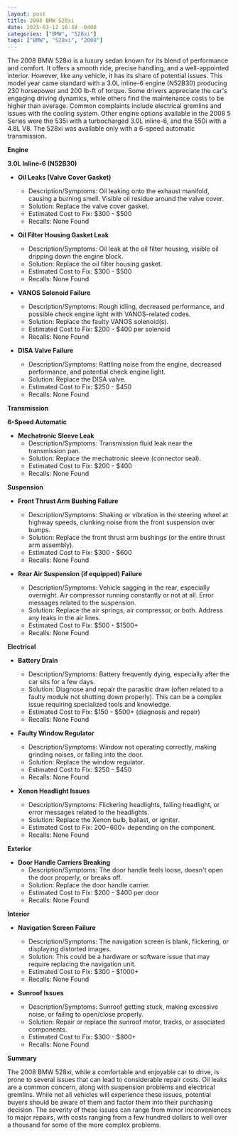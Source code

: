 ```yaml
---
layout: post
title: 2008 BMW 528xi
date: 2025-03-12 16:48 -0400
categories: ["BMW", "528xi"]
tags: ["BMW", "528xi", "2008"]
---
```

The 2008 BMW 528xi is a luxury sedan known for its blend of performance and comfort. It offers a smooth ride, precise handling, and a well-appointed interior. However, like any vehicle, it has its share of potential issues. This model year came standard with a 3.0L inline-6 engine (N52B30) producing 230 horsepower and 200 lb-ft of torque. Some drivers appreciate the car's engaging driving dynamics, while others find the maintenance costs to be higher than average. Common complaints include electrical gremlins and issues with the cooling system. Other engine options available in the 2008 5 Series were the 535i with a turbocharged 3.0L inline-6, and the 550i with a 4.8L V8. The 528xi was available only with a 6-speed automatic transmission.

**Engine**

**3.0L Inline-6 (N52B30)**

*   **Oil Leaks (Valve Cover Gasket)**
    *   Description/Symptoms: Oil leaking onto the exhaust manifold, causing a burning smell. Visible oil residue around the valve cover.
    *   Solution: Replace the valve cover gasket.
    *   Estimated Cost to Fix: $300 - $500
    *   Recalls: None Found

*   **Oil Filter Housing Gasket Leak**
    *   Description/Symptoms: Oil leak at the oil filter housing, visible oil dripping down the engine block.
    *   Solution: Replace the oil filter housing gasket.
    *   Estimated Cost to Fix: $300 - $500
    *   Recalls: None Found

*   **VANOS Solenoid Failure**
    *   Description/Symptoms: Rough idling, decreased performance, and possible check engine light with VANOS-related codes.
    *   Solution: Replace the faulty VANOS solenoid(s).
    *   Estimated Cost to Fix: $200 - $400 per solenoid
    *   Recalls: None Found

*   **DISA Valve Failure**
    *   Description/Symptoms: Rattling noise from the engine, decreased performance, and potential check engine light.
    *   Solution: Replace the DISA valve.
    *   Estimated Cost to Fix: $250 - $450
    *   Recalls: None Found

**Transmission**

**6-Speed Automatic**

*   **Mechatronic Sleeve Leak**
    *   Description/Symptoms: Transmission fluid leak near the transmission pan.
    *   Solution: Replace the mechatronic sleeve (connector seal).
    *   Estimated Cost to Fix: $200 - $400
    *   Recalls: None Found

**Suspension**

*   **Front Thrust Arm Bushing Failure**
    *   Description/Symptoms: Shaking or vibration in the steering wheel at highway speeds, clunking noise from the front suspension over bumps.
    *   Solution: Replace the front thrust arm bushings (or the entire thrust arm assembly).
    *   Estimated Cost to Fix: $300 - $600
    *   Recalls: None Found

*   **Rear Air Suspension (if equipped) Failure**
    *   Description/Symptoms: Vehicle sagging in the rear, especially overnight. Air compressor running constantly or not at all. Error messages related to the suspension.
    *   Solution: Replace the air springs, air compressor, or both. Address any leaks in the air lines.
    *   Estimated Cost to Fix: $500 - $1500+
    *   Recalls: None Found

**Electrical**

*   **Battery Drain**
    *   Description/Symptoms: Battery frequently dying, especially after the car sits for a few days.
    *   Solution: Diagnose and repair the parasitic draw (often related to a faulty module not shutting down properly). This can be a complex issue requiring specialized tools and knowledge.
    *   Estimated Cost to Fix: $150 - $500+ (diagnosis and repair)
    *   Recalls: None Found

*   **Faulty Window Regulator**
    *   Description/Symptoms: Window not operating correctly, making grinding noises, or falling into the door.
    *   Solution: Replace the window regulator.
    *   Estimated Cost to Fix: $250 - $450
    *   Recalls: None Found

*   **Xenon Headlight Issues**
    *   Description/Symptoms: Flickering headlights, failing headlight, or error messages related to the headlights.
    *   Solution: Replace the Xenon bulb, ballast, or igniter.
    *   Estimated Cost to Fix: $200-$600+ depending on the component.
    *   Recalls: None Found

**Exterior**

*   **Door Handle Carriers Breaking**
    *   Description/Symptoms: The door handle feels loose, doesn't open the door properly, or breaks off.
    *   Solution: Replace the door handle carrier.
    *   Estimated Cost to Fix: $200 - $400 per door
    *   Recalls: None Found

**Interior**

*   **Navigation Screen Failure**
    *   Description/Symptoms: The navigation screen is blank, flickering, or displaying distorted images.
    *   Solution: This could be a hardware or software issue that may require replacing the navigation unit.
    *   Estimated Cost to Fix: $300 - $1000+
    *   Recalls: None Found

*   **Sunroof Issues**
    *   Description/Symptoms: Sunroof getting stuck, making excessive noise, or failing to open/close properly.
    *   Solution: Repair or replace the sunroof motor, tracks, or associated components.
    *   Estimated Cost to Fix: $300 - $800+
    *   Recalls: None Found

**Summary**

The 2008 BMW 528xi, while a comfortable and enjoyable car to drive, is prone to several issues that can lead to considerable repair costs. Oil leaks are a common concern, along with suspension problems and electrical gremlins. While not all vehicles will experience these issues, potential buyers should be aware of them and factor them into their purchasing decision. The severity of these issues can range from minor inconveniences to major repairs, with costs ranging from a few hundred dollars to well over a thousand for some of the more complex problems.

